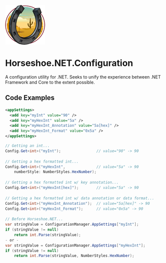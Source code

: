 ﻿![Horseshoe.NET icon](https://raw.githubusercontent.com/route595/Horseshoe.NET/refs/heads/main/assets/images/horseshoe-icon-128x128.png)

# Horseshoe.NET.Configuration

A configuration utility for .NET.  Seeks to unify the experience between .NET Framework and Core to the extent possible.

## Code Examples

```xml
<appSettings>
  <add key="myInt" value="90" />
  <add key="myHexInt" value="5a" />
  <add key="myHexInt_Annotation" value="5a[hex]" />
  <add key="myHexInt_Format" value="0x5a" />
</appSettings>
```

```c#
// Getting an int...
Config.Get<int>("myInt");                // value="90" -> 90

// Getting a hex formatted int...
Config.Get<int>("myHexInt",              // value="5a" -> 90
    numberStyle: NumberStyles.HexNumber);

// Getting a hex formatted int w/ key annotation...
Config.Get<int>("myHexInt[hex]");        // value="5a" -> 90

// Getting a hex formatted int w/ data annotation or data format...
Config.Get<int>("myHexInt_Annotation");  // value="5a[hex]" -> 90
Config.Get<int>("myHexInt_Format");      // value="0x5a" -> 90

// Before Horseshoe.NET... 
var stringValue = ConfigurationManager.AppSettings["myInt"];
if (stringValue != null)
    return int.Parse(stringValue);
- or -
var stringValue = ConfigurationManager.AppSettings["myHexInt"];
if (stringValue != null)
    return int.Parse(stringValue, NumberStyles.HexNumber);
```
